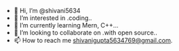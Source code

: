 - 👋 Hi, I’m @shivani5634
- 👀 I’m interested in .coding..
- 🌱 I’m currently learning Mern, C++...
- 💞️ I’m looking to collaborate on .with open source..
- 📫 How to reach me shivanigupta5634769@gmail.com.

<!---
shivani5634/shivani5634 is a ✨ special ✨ repository because its `README.md` (this file) appears on your GitHub profile.
You can click the Preview link to take a look at your changes.
--->

